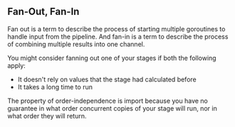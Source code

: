 ## Fan-Out, Fan-In

Fan out is a term to describe the process of starting multiple goroutines to handle input from
the pipeline. And fan-in is a term to describe the process of combining multiple results into
one channel.

You might consider fanning out one of your stages if both the following apply:
- It doesn't rely on values that the stage had calculated before
- It takes a long time to run

The property of order-independence is import because you have no guarantee in what
order concurrent copies of your stage will run, nor in what order they will return.

